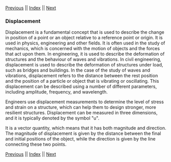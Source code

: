 [Previous](Introduction.md) || [Index](../../index.md) || [Next](Strain.md)

### Displacement

Displacement is a fundamental concept that
is used to describe the change in position
of a point or an object relative to a
reference point or origin.  It is used in
physics, engineering and other fields.  It
is often used in the study of mechanics,
which is concerned with the motion of
objects and the forces that act upon them. 
In engineering, it is used to describe the
deformation of structures and the behaviour
of waves and vibrations.  In civil
engineering, displacement is used to
describe the deformation of structures under
load, such as bridges and buildings.  In the
case of the study of waves and vibrations,
displacement refers to the distance between
the rest position and the position of a
particle or object that is vibrating or
oscillating.  This displacement can be
described using a number of different
parameters, including amplitude, frequency,
and wavelength.

Engineers use displacement measurements to
determine the level of stress and strain on
a structure, which can help them to design
stronger, more resilient structures. 
Displacement can be measured in three
dimensions, and it is typically denoted by
the symbol "u".

It is a vector quantity, which means that it
has both magnitude and direction.  The
magnitude of displacement is given by the
distance between the final and initial
positions of the object, while the direction
is given by the line connecting these two
points.

[Previous](Introduction.md) || [Index](../../index.md) || [Next](Strain.md)
